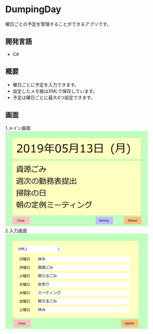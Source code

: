 # DumpingDay
曜日ごとの予定を管理することができるアプリです。

## 開発言語
 - C#

## 概要
 - 曜日ごとに予定を入力できます。
 - 設定したメモ帳はXMLで保存しています。
 - 予定は曜日ごとに最大4つ設定できます。

## 画面
1.メイン画面
<img src="https://github.com/ice-soi/DumpingDay/blob/picture/main.jpg" alt="login" title="login" width="450" height="300">  
2.入力画面
<img src="https://github.com/ice-soi/DumpingDay/blob/picture/input.jpg" alt="login" title="login" width="450" height="300">  

